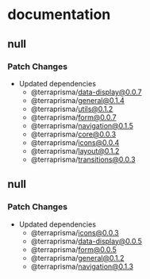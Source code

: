 # documentation

## null

### Patch Changes

- Updated dependencies
  - @terraprisma/data-display@0.0.7
  - @terraprisma/general@0.1.4
  - @terraprisma/utils@0.1.2
  - @terraprisma/form@0.0.7
  - @terraprisma/navigation@0.1.5
  - @terraprisma/core@0.0.3
  - @terraprisma/icons@0.0.4
  - @terraprisma/layout@0.1.2
  - @terraprisma/transitions@0.0.3

## null

### Patch Changes

- Updated dependencies
  - @terraprisma/icons@0.0.3
  - @terraprisma/data-display@0.0.5
  - @terraprisma/form@0.0.5
  - @terraprisma/general@0.1.2
  - @terraprisma/navigation@0.1.3
